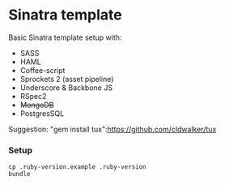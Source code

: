 Sinatra template
==========

Basic Sinatra template setup with:
 * SASS
 * HAML
 * Coffee-script
 * Sprockets 2 (asset pipeline)
 * Underscore & Backbone JS
 * RSpec2
 * ~~MongoDB~~
 * PostgresSQL

 Suggestion: "gem install tux":https://github.com/cldwalker/tux

### Setup

```
cp .ruby-version.example .ruby-version
bundle
````
